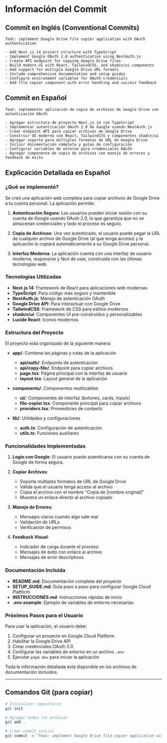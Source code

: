# Información del Commit

## Commit en Inglés (Conventional Commits)

```
feat: implement Google Drive file copier application with OAuth authentication

- Add Next.js 14 project structure with TypeScript
- Implement Google OAuth 2.0 authentication using NextAuth.js
- Create API endpoint for copying Google Drive files
- Build modern UI with React, TailwindCSS, and shadcn/ui components
- Add support for multiple Google Drive URL formats
- Include comprehensive documentation and setup guides
- Configure environment variables for OAuth credentials
- Add file copier component with error handling and success feedback
```

## Commit en Español

```
feat: implementar aplicación de copia de archivos de Google Drive con autenticación OAuth

- Agregar estructura de proyecto Next.js 14 con TypeScript
- Implementar autenticación OAuth 2.0 de Google usando NextAuth.js
- Crear endpoint API para copiar archivos de Google Drive
- Construir UI moderna con React, TailwindCSS y componentes shadcn/ui
- Agregar soporte para múltiples formatos de URL de Google Drive
- Incluir documentación completa y guías de configuración
- Configurar variables de entorno para credenciales OAuth
- Agregar componente de copia de archivos con manejo de errores y feedback de éxito
```

## Explicación Detallada en Español

### ¿Qué se implementó?

Se creó una aplicación web completa para copiar archivos de Google Drive a tu cuenta personal. La aplicación permite:

1. **Autenticación Segura**: Los usuarios pueden iniciar sesión con su cuenta de Google usando OAuth 2.0, lo que garantiza que no se almacenan credenciales y todo el proceso es seguro.

2. **Copia de Archivos**: Una vez autenticado, el usuario puede pegar la URL de cualquier archivo de Google Drive (al que tenga acceso) y la aplicación lo copiará automáticamente a su Google Drive personal.

3. **Interfaz Moderna**: La aplicación cuenta con una interfaz de usuario moderna, responsive y fácil de usar, construida con las últimas tecnologías web.

### Tecnologías Utilizadas

- **Next.js 14**: Framework de React para aplicaciones web modernas
- **TypeScript**: Para código más seguro y mantenible
- **NextAuth.js**: Manejo de autenticación OAuth
- **Google Drive API**: Para interactuar con Google Drive
- **TailwindCSS**: Framework de CSS para estilos modernos
- **shadcn/ui**: Componentes UI pre-construidos y personalizables
- **Lucide React**: Iconos modernos

### Estructura del Proyecto

El proyecto está organizado de la siguiente manera:

- **app/**: Contiene las páginas y rutas de la aplicación
  - **api/auth/**: Endpoints de autenticación
  - **api/copy-file/**: Endpoint para copiar archivos
  - **page.tsx**: Página principal con la interfaz de usuario
  - **layout.tsx**: Layout general de la aplicación

- **components/**: Componentes reutilizables
  - **ui/**: Componentes de interfaz (botones, cards, inputs)
  - **file-copier.tsx**: Componente principal para copiar archivos
  - **providers.tsx**: Proveedores de contexto

- **lib/**: Utilidades y configuraciones
  - **auth.ts**: Configuración de autenticación
  - **utils.ts**: Funciones auxiliares

### Funcionalidades Implementadas

1. **Login con Google**: El usuario puede autenticarse con su cuenta de Google de forma segura.

2. **Copiar Archivos**: 
   - Soporta múltiples formatos de URL de Google Drive
   - Valida que el usuario tenga acceso al archivo
   - Copia el archivo con el nombre "Copia de [nombre original]"
   - Muestra un enlace directo al archivo copiado

3. **Manejo de Errores**:
   - Mensajes claros cuando algo sale mal
   - Validación de URLs
   - Verificación de permisos

4. **Feedback Visual**:
   - Indicador de carga durante el proceso
   - Mensajes de éxito con enlace al archivo
   - Mensajes de error descriptivos

### Documentación Incluida

- **README.md**: Documentación completa del proyecto
- **SETUP_GUIDE.md**: Guía paso a paso para configurar Google Cloud Platform
- **INSTRUCCIONES.md**: Instrucciones rápidas de inicio
- **.env.example**: Ejemplo de variables de entorno necesarias

### Próximos Pasos para el Usuario

Para usar la aplicación, el usuario debe:

1. Configurar un proyecto en Google Cloud Platform
2. Habilitar la Google Drive API
3. Crear credenciales OAuth 2.0
4. Configurar las variables de entorno en un archivo `.env`
5. Ejecutar `pnpm dev` para iniciar la aplicación

Toda la información detallada está disponible en los archivos de documentación incluidos.

---

## Comandos Git (para copiar)

```bash
# Inicializar repositorio
git init

# Agregar todos los archivos
git add .

# Crear commit inicial
git commit -m "feat: implement Google Drive file copier application with OAuth authentication"
```
